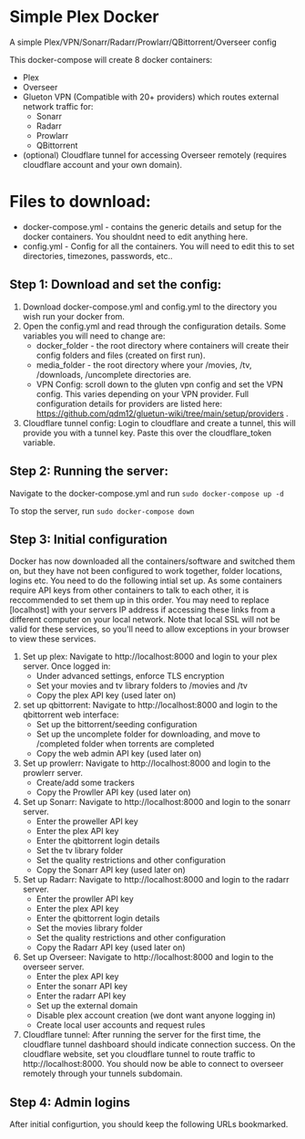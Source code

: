 # Simple Plex Docker
A simple Plex/VPN/Sonarr/Radarr/Prowlarr/QBittorrent/Overseer config

This docker-compose will create 8 docker containers:
- Plex
- Overseer
- Glueton VPN (Compatible with 20+ providers) which routes external network traffic for:
    - Sonarr
    - Radarr
    - Prowlarr
    - QBittorrent
- (optional) Cloudflare tunnel for accessing Overseer remotely (requires cloudflare account and your own domain).

# Files to download:
- docker-compose.yml - contains the generic details and setup for the docker containers. You shouldnt need to edit anything here.
- config.yml - Config for all the containers. You will need to edit this to set directories, timezones, passwords, etc..

## Step 1: Download and set the config:
1. Download docker-compose.yml and config.yml to the directory you wish run your docker from.
2. Open the config.yml and read through the configuration details. Some variables you will need to change are:
   - docker_folder - the root directory where containers will create their config folders and files (created on first run).
   - media_folder - the root directory where your /movies, /tv, /downloads, /uncomplete directories are.
   - VPN Config: scroll down to the gluten vpn config and set the VPN config. This varies depending on your VPN provider. Full configuration details for providers are listed here: https://github.com/qdm12/gluetun-wiki/tree/main/setup/providers .
4. Cloudflare tunnel config: Login to cloudflare and create a tunnel, this will provide you with a tunnel key. Paste this over the cloudflare_token variable.

## Step 2: Running the server:
Navigate to the docker-compose.yml and run `sudo docker-compose up -d`

To stop the server, run `sudo docker-compose down` 

## Step 3: Initial configuration
Docker has now downloaded all the containers/software and switched them on, but they have not been configured to work together, folder locations, logins etc. You need to do the following intial set up. As some containers require API keys from other containers to talk to each other, it is reccommended to set them up in this order. You may need to replace [localhost] with your servers IP address if accessing these links from a different computer on your local network. Note that local SSL will not be valid for these services, so you'll need to allow exceptions in your browser to view these services.
1. Set up plex: Navigate to http://localhost:8000 and login to your plex server. Once logged in:
    - Under advanced settings, enforce TLS encryption
    - Set your movies and tv library folders to /movies and /tv
    - Copy the plex API key (used later on)
2. set up qbittorrent: Navigate to http://localhost:8000 and login to the qbittorrent web interface:
   - Set up the bittorrent/seeding configuration
   - Set up the uncomplete folder for downloading, and move to /completed folder when torrents are completed
   - Copy the web admin API key (used later on)
3. Set up prowlerr: Navigate to  http://localhost:8000 and login to the prowlerr server.
   - Create/add some trackers   
   - Copy the Prowller API key (used later on)
4. Set up Sonarr:  Navigate to http://localhost:8000 and login to the sonarr server.
   - Enter the proweller API key
   - Enter the plex API key
   - Enter the qbittorrent login details
   - Set the tv library folder
   - Set the quality restrictions and other configuration
   - Copy the Sonarr API key (used later on)
5. Set up Radarr: Navigate to http://localhost:8000 and login to the radarr server.
   - Enter the prowller API key
   - Enter the plex API key
   - Enter the qbittorrent login details
   - Set the movies library folder
   - Set the quality restrictions and other configuration
   - Copy the Radarr API key (used later on)
6. Set up Overseer: Navigate to http://localhost:8000 and login to the overseer server.
   - Enter the plex API key
   - Enter the sonarr API key
   - Enter the radarr API key
   - Set up the external domain
   - Disable plex account creation (we dont want anyone logging in)
   - Create local user accounts and request rules
7. Cloudflare tunnel: After running the server for the first time, the cloudflare tunnel dashboard should indicate connection success. On the cloudflare website, set you cloudflare tunnel to route traffic to http://localhost:8000. You should now be able to connect to overseer remotely through your tunnels subdomain.

## Step 4: Admin logins
After initial configurtion, you should keep the following URLs bookmarked. 
